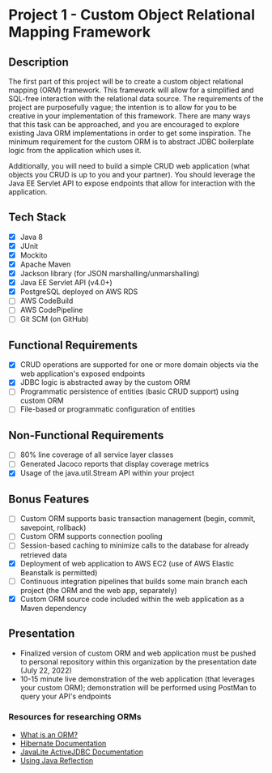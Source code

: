 # Project 1 - Custom Object Relational Mapping Framework

## Description

The first part of this project will be to create a custom object relational mapping (ORM) framework. This framework will allow for a simplified and SQL-free interaction with the relational data source. The requirements of the project are purposefully vague; the intention is to allow for you to be creative in your implementation of this framework. There are many ways that this task can be approached, and you are encouraged to explore existing Java ORM implementations in order to get some inspiration. The minimum requirement for the custom ORM is to abstract JDBC boilerplate logic from the application which uses it.

Additionally, you will need to build a simple CRUD web application (what objects you CRUD is up to you and your partner). You should leverage the Java EE Servlet API to expose endpoints that allow for interaction with the application.

## Tech Stack
- [x] Java 8
- [x] JUnit
- [x] Mockito
- [x] Apache Maven
- [x] Jackson library (for JSON marshalling/unmarshalling)
- [x] Java EE Servlet API (v4.0+)
- [x] PostgreSQL deployed on AWS RDS
- [ ] AWS CodeBuild
- [ ] AWS CodePipeline
- [ ] Git SCM (on GitHub)

## Functional Requirements
- [x] CRUD operations are supported for one or more domain objects via the web application's exposed endpoints
- [x] JDBC logic is abstracted away by the custom ORM 
- [ ] Programmatic persistence of entities (basic CRUD support) using custom ORM
- [ ] File-based or programmatic configuration of entities

## Non-Functional Requirements
- [ ] 80% line coverage of all service layer classes
- [ ] Generated Jacoco reports that display coverage metrics
- [x] Usage of the java.util.Stream API within your project

## Bonus Features
- [ ] Custom ORM supports basic transaction management (begin, commit, savepoint, rollback) 
- [ ] Custom ORM supports connection pooling
- [ ] Session-based caching to minimize calls to the database for already retrieved data
- [x] Deployment of web application to AWS EC2 (use of AWS Elastic Beanstalk is permitted) 
- [ ] Continuous integration pipelines that builds some main branch each project (the ORM and the web app, separately)
- [x] Custom ORM source code included within the web application as a Maven dependency

## Presentation
- Finalized version of custom ORM and web application must be pushed to personal repository within this organization by the presentation date (July 22, 2022)
- 10-15 minute live demonstration of the web application (that leverages your custom ORM); demonstration will be performed using PostMan to query your API's endpoints

### Resources for researching ORMs
- [What is an ORM?](https://blog.bitsrc.io/what-is-an-orm-and-why-you-should-use-it-b2b6f75f5e2a)
- [Hibernate Documentation](https://hibernate.org/orm/documentation/5.4/)
- [JavaLite ActiveJDBC Documentation](https://javalite.io/documentation)
- [Using Java Reflection](https://www.oracle.com/technical-resources/articles/java/javareflection.html)
